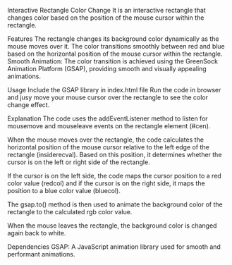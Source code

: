 Interactive Rectangle Color Change
It is an interactive rectangle that changes color based on the position of the mouse cursor within the rectangle.

Features
The rectangle changes its background color dynamically as the mouse moves over it. The color transitions smoothly between red and blue based on the horizontal position of the mouse cursor within the rectangle.
Smooth Animation: The color transition is achieved using the GreenSock Animation Platform (GSAP), providing smooth and visually appealing animations.

Usage
Include the GSAP library in index.html file
Run the code in browser and jusy move your mouse cursor over the rectangle to see the color change effect.

Explanation
The code uses the addEventListener method to listen for mousemove and mouseleave events on the rectangle element (#cen).

When the mouse moves over the rectangle, the code calculates the horizontal position of the mouse cursor relative to the left edge of the rectangle (insiderecval). Based on this position, it determines whether the cursor is on the left or right side of the rectangle.

If the cursor is on the left side, the code maps the cursor position to a red color value (redcol) and if the cursor is on the right side, it maps the position to a blue color value (bluecol).

The gsap.to() method is then used to animate the background color of the rectangle to the calculated rgb color value.

When the mouse leaves the rectangle, the background color is changed again back to white.

Dependencies
GSAP: A JavaScript animation library used for smooth and performant animations.

